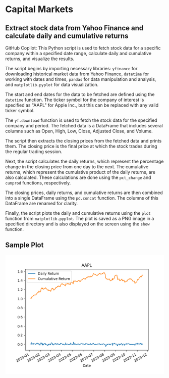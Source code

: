 # Capital Markets

## Extract stock data from Yahoo Finance and calculate daily and cumulative returns
GitHub Copilot: This Python script is used to fetch stock data for a specific company within a specified date range, calculate daily and cumulative returns, and visualize the results.

The script begins by importing necessary libraries: `yfinance` for downloading historical market data from Yahoo Finance, `datetime` for working with dates and times, `pandas` for data manipulation and analysis, and `matplotlib.pyplot` for data visualization.

The start and end dates for the data to be fetched are defined using the `datetime` function. The ticker symbol for the company of interest is specified as "AAPL" for Apple Inc., but this can be replaced with any valid ticker symbol.

The `yf.download` function is used to fetch the stock data for the specified company and period. The fetched data is a DataFrame that includes several columns such as Open, High, Low, Close, Adjusted Close, and Volume.

The script then extracts the closing prices from the fetched data and prints them. The closing price is the final price at which the stock trades during the regular trading session.

Next, the script calculates the daily returns, which represent the percentage change in the closing price from one day to the next. The cumulative returns, which represent the cumulative product of the daily returns, are also calculated. These calculations are done using the `pct_change` and `cumprod` functions, respectively.

The closing prices, daily returns, and cumulative returns are then combined into a single DataFrame using the `pd.concat` function. The columns of this DataFrame are renamed for clarity.

Finally, the script plots the daily and cumulative returns using the `plot` function from `matplotlib.pyplot`. The plot is saved as a PNG image in a specified directory and is also displayed on the screen using the `show` function.

## Sample Plot
![Sample Plot](./images/stock_returns.png)

